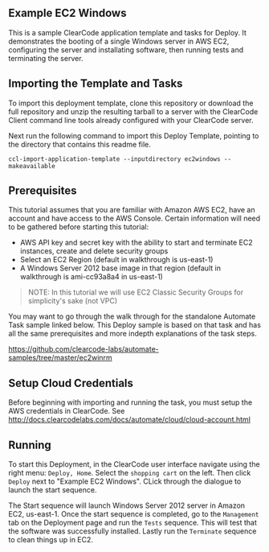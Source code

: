 Example EC2 Windows
-------------------

This is a sample ClearCode application template and tasks for Deploy. It demonstrates the booting of a single Windows server in AWS EC2, configuring the server and installating software, then running tests and terminating the server. 

Importing the Template and Tasks
--------------------------------

To import this deployment template, clone this repository or download the full repository and unzip the resulting tarball to a server with the ClearCode Client command line tools already configured with your ClearCode server. 

Next run the following command to import this Deploy Template, pointing to the directory that contains this readme file.    

    ccl-import-application-template --inputdirectory ec2windows --makeavailable

Prerequisites
-------------

This tutorial assumes that you are familiar with Amazon AWS EC2, have an account and have access to the AWS Console. Certain information will need to be gathered before starting this tutorial:

* AWS API key and secret key with the ability to start and terminate EC2 instances, create and delete security groups
* Select an EC2 Region (default in walkthrough is us-east-1)
* A Windows Server 2012 base image in that region (default in walkthrough is ami-cc93a8a4 in us-east-1)

> NOTE: In this tutorial we will use EC2 Classic Security Groups for simplicity's sake (not VPC)

You may want to go through the walk through for the standalone Automate Task sample linked below. This Deploy sample is based on that task and has all the same prerequisites and more indepth explanations of the task steps.

https://github.com/clearcode-labs/automate-samples/tree/master/ec2winrm

Setup Cloud Credentials
-----------------------

Before beginning with importing and running the task, you must setup the AWS credentials in ClearCode. See http://docs.clearcodelabs.com/docs/automate/cloud/cloud-account.html

Running
-------

To start this Deployment, in the ClearCode user interface navigate using the right menu: `Deploy, Home`. Select the `shopping cart` on the left. Then click `Deploy` next to "Example EC2 Windows". CLick through the dialogue to launch the start sequence. 

The Start sequence will launch Windows Server 2012 server in Amazon EC2, us-east-1. Once the start sequence is completed, go to the `Management` tab on the Deployment page and run the `Tests` sequence. This will test that the software was successfully installed. Lastly run the `Terminate` sequence to clean things up in EC2.
